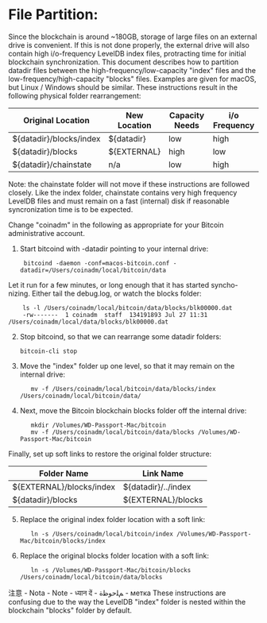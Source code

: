 # File Partition:
Since the blockchain is around ~180GB, storage of large files on an external drive is convenient.  If this is not done properly, the external drive will also contain high i/o-frequency LevelDB index files, protracting time for initial blockchain synchronization. This document describes how to partition datadir files between the high-frequency/low-capacity "index" files and the low-frequency/high-capacity "blocks" files. Examples are given for macOS, but Linux / Windows should be similar. These instructions result in the following physical folder rearrangement:

| Original Location       | New Location | Capacity Needs | i/o Frequency  |
| ----------------------- | ------------ | -------------- | -------------- |
| ${datadir}/blocks/index | ${datadir}   | low            | high           |
| ${datadir}/blocks       | ${EXTERNAL}  | high           | low            |
| ${datadir}/chainstate   | n/a          | low            | high           |

Note: the chainstate folder will not move if these instructions are followed closely.  Like the index folder, chainstate contains very high frequency LevelDB files and must remain on a fast (internal) disk if reasonable syncronization time is to be expected.

Change "coinadm" in the following as appropriate for your Bitcoin administrative account.

1) Start bitcoind with -datadir pointing to your internal drive:

        bitcoind -daemon -conf=macos-bitcoin.conf -datadir=/Users/coinadm/local/bitcoin/data

Let it run for a few minutes, or long enough that it has started syncho-
   nizing.  Either tail the debug.log, or watch the blocks folder:
   
        ls -l /Users/coinadm/local/bitcoin/data/blocks/blk00000.dat
        -rw-------  1 coinadm  staff  134191893 Jul 27 11:31 /Users/coinadm/local/data/blocks/blk00000.dat

2) Stop bitcoind, so that we can rearrange some datadir folders:

       bitcoin-cli stop

3) Move the "index" folder up one level, so that it may remain on the internal drive: 
      
          mv -f /Users/coinadm/local/bitcoin/data/blocks/index /Users/coinadm/local/bitcoin/data/

4) Next, move the Bitcoin blockchain blocks folder off the internal drive:
   
          mkdir /Volumes/WD-Passport-Mac/bitcoin 
          mv -f /Users/coinadm/local/bitcoin/data/blocks /Volumes/WD-Passport-Mac/bitcoin 

Finally, set up soft links to restore the original folder structure:
   
| Folder Name              | Link Name           |
| ------------------------ | ------------------- |
| ${EXTERNAL}/blocks/index | ${datadir}/../index |
| ${datadir}/blocks        | ${EXTERNAL}/blocks  |

5) Replace the original index folder location with a soft link:
      
          ln -s /Users/coinadm/local/bitcoin/index /Volumes/WD-Passport-Mac/bitcoin/blocks/index 

6) Replace the original blocks folder location with a soft link:
      
          ln -s /Volumes/WD-Passport-Mac/bitcoin/blocks /Users/coinadm/local/bitcoin/data/blocks

 注意 - Nota - Note - ध्यान दें - ﻢﻠﺣﻮﻇﺓ - метка 
These instructions are confusing due to the way the LevelDB "index" folder is nested within the blockchain "blocks" folder by default.
